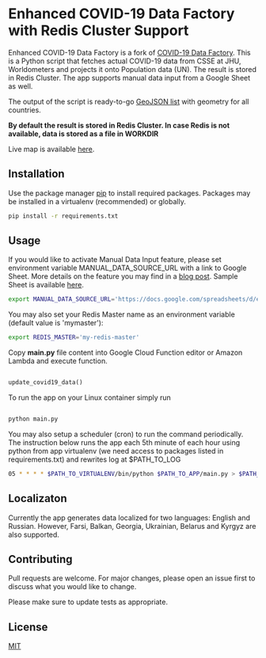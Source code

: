 # Enhanced COVID-19 Data Factory with Redis Cluster Support

Enhanced COVID-19 Data Factory is a fork of [COVID-19 Data Factory](https://github.com/joeface/COVID-19-Data-Fabric). This is a Python script that fetches actual COVID-19 data from CSSE at JHU, Worldometers and projects it onto Population data (UN). The result is stored in Redis Cluster. 
The app supports manual data input from a Google Sheet as well.

The output of the script is ready-to-go [GeoJSON list](https://medium.com/@joeface/building-a-covid-19-map-using-django-leafletjs-google-spreadsheets-and-s3-cloud-storage-75bb522771f9) with geometry for all countries.

**By default the result is stored in Redis Cluster. In case Redis is not available, data is stored as a file in WORKDIR**

Live map is available [here](https://www.currenttime.tv/a/covid-19-interactive-map/30484955.html).


## Installation

Use the package manager [pip](https://pip.pypa.io/en/stable/) to install required packages.
Packages may be installed in a virtualenv (recommended) or globally.

```bash
pip install -r requirements.txt
```

## Usage

If you would like to activate Manual Data Input feature, please set environment variable MANUAL_DATA_SOURCE_URL with a link to Google Sheet. More details on the feature you may find in a [blog post](https://medium.com/analytics-vidhya/how-to-keep-your-app-serverless-with-google-sheets-as-a-data-storage-e80dff70e9fc). Sample Sheet is available [here](https://docs.google.com/spreadsheets/d/10Xlr25Qtb-sRDJPqX66zqPPEP8yignUsPxxhT0O9Zb0/edit?usp=sharing).

```bash
export MANUAL_DATA_SOURCE_URL='https://docs.google.com/spreadsheets/d/e/SPREADSHEET_ID/pub?gid=0&single=true&output=csv'
```

You may also set your Redis Master name as an environment variable (default value is 'mymaster'):

```bash
export REDIS_MASTER='my-redis-master'
```

Copy **main.py** file content into Google Cloud Function editor or Amazon Lambda and execute function.

```python

update_covid19_data()

```

To run the app on your Linux container simply run
```python

python main.py

```


You may also setup a scheduler (cron) to run the command periodically. 
The instruction below runs the app each 5th minute of each hour using python from app virtualenv (we need access to packages listed in requirements.txt) and rewrites log at $PATH_TO_LOG
```bash
05 * * * * $PATH_TO_VIRTUALENV/bin/python $PATH_TO_APP/main.py > $PATH_TO_LOG 2>&1
```

## Localizaton
Currently the app generates data localized for two languages: English and Russian. 
However, Farsi, Balkan, Georgia, Ukrainian, Belarus and Kyrgyz are also supported.


## Contributing
Pull requests are welcome. For major changes, please open an issue first to discuss what you would like to change.

Please make sure to update tests as appropriate.

## License
[MIT](https://choosealicense.com/licenses/mit/)